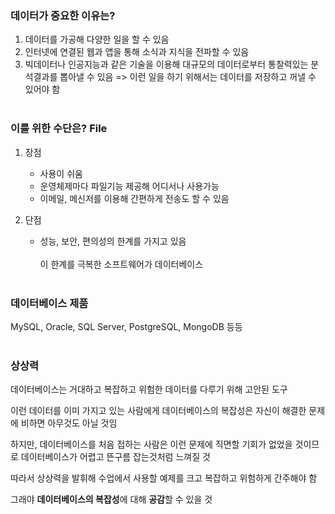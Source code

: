 ### 데이터가 중요한 이유는?

1. 데이터를 가공해 다양한 일을 할 수 있음<br>
2. 인터넷에 연결된 웹과 앱을 통해 소식과 지식을 전파할 수 있음<br>
3. 빅데이터나 인공지능과 같은 기술을 이용해 대규모의 데이터로부터 통찰력있는 분석결과를 뽑아낼 수 있음
  => 이런 일을 하기 위해서는 데이터를 저장하고 꺼낼 수 있어야 함<br><br>


### 이를 위한 수단은?   **File**

1. 장점
   - 사용이 쉬움
   - 운영체제마다 파일기능 제공해 어디서나 사용가능
   - 이메일, 메신저를 이용해 간편하게 전송도 할 수 있음

2. 단점
   - 성능, 보안, 편의성의 한계를 가지고 있음<br><br>
   이 한계를 극복한 소프트웨어가 데이터베이스<br><br>


### 데이터베이스 제품
MySQL, Oracle, SQL Server, PostgreSQL, MongoDB 등등<br><br>


### 상상력

데이터베이스는 거대하고 복잡하고 위험한 데이터를 다루기 위해 고안된 도구<br>

이런 데이터를 이미 가지고 있는 사람에게 데이터베이스의 복잡성은 자신이 해결한 문제에 비하면 아무것도 아닐 것임<br>

하지만, 데이터베이스를 처음 접하는 사람은 이런 문제에 직면할 기회가 없었을 것이므로 데이터베이스가 어렵고 뜬구름 잡는것처럼 느껴질 것<br>

따라서 상상력을 발휘해 수업에서 사용할 예제를 크고 복잡하고 위험하게 간주해야 함<br>

그래야 **데이터베이스의 복잡성**에 대해 **공감**할 수 있을 것
